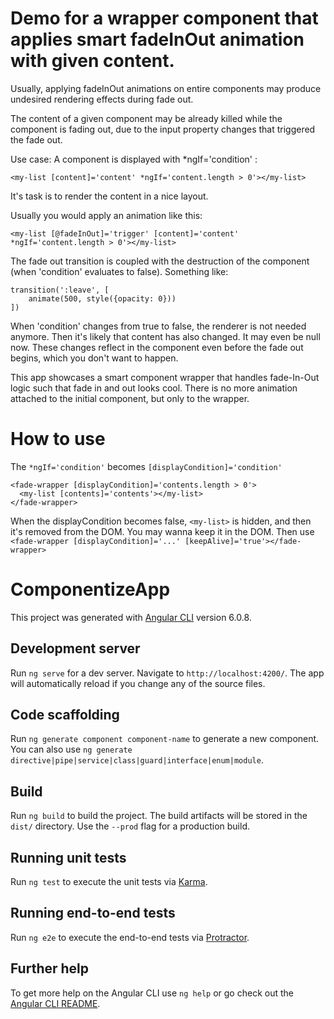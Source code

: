 # Demo for a wrapper component that applies smart fadeInOut animation with given content.

Usually, applying fadeInOut animations on entire components may produce undesired rendering effects during fade out.

The content of a given component may be already killed while the component is fading out, due to the input property changes that triggered the fade out.

Use case:
A component is displayed with *ngIf='condition' : 

`<my-list [content]='content' *ngIf='content.length > 0'></my-list>`

It's task is to render the content in a nice layout.

Usually you would apply an animation like this:

`<my-list [@fadeInOut]='trigger' [content]='content' *ngIf='content.length > 0'></my-list>`

The fade out transition is coupled with the destruction of the component (when 'condition' evaluates to false).
Something like:

```
transition(':leave', [
    animate(500, style({opacity: 0}))
])
```

When 'condition' changes from true to false, the renderer is not needed anymore. Then it's likely that content has also changed. It may even be null now. These changes reflect in the component even before the fade out begins, which you don't want to happen.

This app showcases a smart component wrapper that handles fade-In-Out logic such that fade in and out looks cool. There is no more animation attached to the initial component, but only to the wrapper.

# How to use

The `*ngIf='condition'` becomes `[displayCondition]='condition'`

```
<fade-wrapper [displayCondition]='contents.length > 0'>
  <my-list [contents]='contents'></my-list>
</fade-wrapper>
```

When the displayCondition becomes false, `<my-list>` is hidden, and then it's removed from the DOM.
You may wanna keep it in the DOM. 
Then use `<fade-wrapper [displayCondition]='...' [keepAlive]='true'></fade-wrapper>`

# ComponentizeApp

This project was generated with [Angular CLI](https://github.com/angular/angular-cli) version 6.0.8.

## Development server

Run `ng serve` for a dev server. Navigate to `http://localhost:4200/`. The app will automatically reload if you change any of the source files.

## Code scaffolding

Run `ng generate component component-name` to generate a new component. You can also use `ng generate directive|pipe|service|class|guard|interface|enum|module`.

## Build

Run `ng build` to build the project. The build artifacts will be stored in the `dist/` directory. Use the `--prod` flag for a production build.

## Running unit tests

Run `ng test` to execute the unit tests via [Karma](https://karma-runner.github.io).

## Running end-to-end tests

Run `ng e2e` to execute the end-to-end tests via [Protractor](http://www.protractortest.org/).

## Further help

To get more help on the Angular CLI use `ng help` or go check out the [Angular CLI README](https://github.com/angular/angular-cli/blob/master/README.md).
